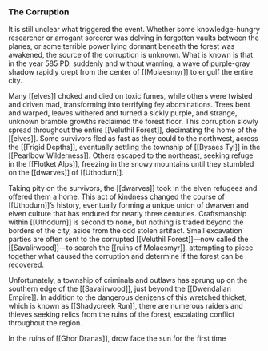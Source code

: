 ### The Corruption

It is still unclear what triggered the event. Whether some knowledge-hungry researcher or arrogant sorcerer was delving in forgotten vaults between the planes, or some terrible power lying dormant beneath the forest was awakened, the source of the corruption is unknown. What is known is that in the year 585 PD, suddenly and without warning, a wave of purple-gray shadow rapidly crept from the center of [[Molaesmyr]] to engulf the entire city.

Many [[elves]] choked and died on toxic fumes, while others were twisted and driven mad, transforming into terrifying fey abominations. Trees bent and warped, leaves withered and turned a sickly purple, and strange, unknown bramble growths reclaimed the forest floor. This corruption slowly spread throughout the entire [[Veluthil Forest]], decimating the home of the [[elves]]. Some survivors fled as fast as they could to the northwest, across the [[Frigid Depths]], eventually settling the township of [[Bysaes Tyl]] in the [[Pearlbow Wilderness]]. Others escaped to the northeast, seeking refuge in the [[Flotket Alps]], freezing in the snowy mountains until they stumbled on the [[dwarves]] of [[Uthodurn]].

Taking pity on the survivors, the [[dwarves]] took in the elven refugees and offered them a home. This act of kindness changed the course of [[Uthodurn]]’s history, eventually forming a unique union of dwarven and elven culture that has endured for nearly three centuries. Craftsmanship within [[Uthodurn]] is second to none, but nothing is traded beyond the borders of the city, aside from the odd stolen artifact. Small excavation parties are often sent to the corrupted [[Veluthil Forest]]—now called the [[Savalirwood]]—to search the [[ruins of Molaesmyr]], attempting to piece together what caused the corruption and determine if the forest can be recovered.

Unfortunately, a township of criminals and outlaws has sprung up on the southern edge of the [[Savalirwood]], just beyond the [[Dwendalian Empire]]. In addition to the dangerous denizens of this wretched thicket, which is known as [[Shadycreek Run]], there are numerous raiders and thieves seeking relics from the ruins of the forest, escalating conflict throughout the region.

[](https://media.dndbeyond.com/compendium-images/egtw/yDOyqyOocErRgYJK/01-04.png)

In the ruins of [[Ghor Dranas]], drow face the sun for the first time